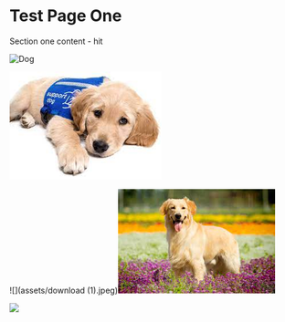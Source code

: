 # Test Page One

Section one content - hit

![Dog](/assets/dog.jpg)

![](download.jpeg)

![](assets/download (1).jpeg)![](golden.jpeg)

![](assets/download(1).jpeg)